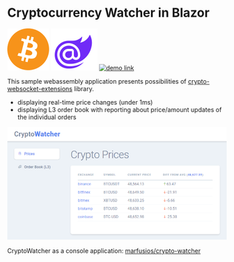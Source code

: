 # Cryptocurrency Watcher in Blazor

![bitcoin](img/bitcoin.png)
![blazor](img/blazor.png)
[![demo link](https://img.shields.io/badge/demo-link-blue.svg)](https://crypto.mkotas.cz)

This sample webassembly application presents possibilities of [crypto-websocket-extensions](https://github.com/Marfusios/crypto-websocket-extensions) library. 

* displaying real-time price changes (under 1ms)
* displaying L3 order book with reporting about price/amount updates of the individual orders


![prices](img/screen1.png)

CryptoWatcher as a console application: [marfusios/crypto-watcher](https://github.com/Marfusios/crypto-watcher)